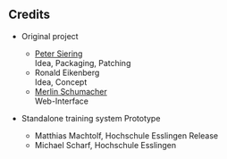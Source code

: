 ## Credits

* Original project
  - [Peter Siering](https://github.com/psct/)  
  Idea, Packaging, Patching
  - Ronald Eikenberg  
  Idea, Concept
  - [Merlin Schumacher](https://github.com/merlinschumacher)  
  Web-Interface

* Standalone training system
  Prototype
  - Matthias Machtolf, Hochschule Esslingen
  Release
  - Michael Scharf, Hochschule Esslingen
